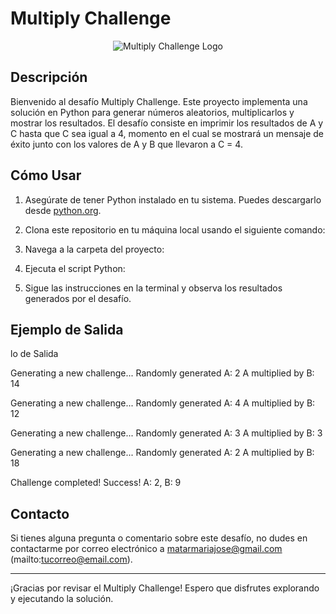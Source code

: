 # Multiply Challenge

<div align="center">
    <img src="inserta_aquí_una_imagen_relacionada_con_el_desafío.png" alt="Multiply Challenge Logo">
</div>

## Descripción

Bienvenido al desafío Multiply Challenge. Este proyecto implementa una solución en Python para generar números aleatorios, multiplicarlos y mostrar los resultados. El desafío consiste en imprimir los resultados de A y C hasta que C sea igual a 4, momento en el cual se mostrará un mensaje de éxito junto con los valores de A y B que llevaron a C = 4.

## Cómo Usar

1. Asegúrate de tener Python instalado en tu sistema. Puedes descargarlo desde [python.org](https://www.python.org/downloads/).

2. Clona este repositorio en tu máquina local usando el siguiente comando:

3. Navega a la carpeta del proyecto:

4. Ejecuta el script Python:

5. Sigue las instrucciones en la terminal y observa los resultados generados por el desafío.

## Ejemplo de Salida

lo de Salida

Generating a new challenge...
Randomly generated A: 2
A multiplied by B: 14

Generating a new challenge...
Randomly generated A: 4
A multiplied by B: 12

Generating a new challenge...
Randomly generated A: 3
A multiplied by B: 3

Generating a new challenge...
Randomly generated A: 2
A multiplied by B: 18

Challenge completed!
Success! A: 2, B: 9


## Contacto

Si tienes alguna pregunta o comentario sobre este desafío, no dudes en contactarme por correo electrónico a matarmariajose@gmail.com (mailto:tucorreo@email.com).

---

¡Gracias por revisar el Multiply Challenge! Espero que disfrutes explorando y ejecutando la solución.

